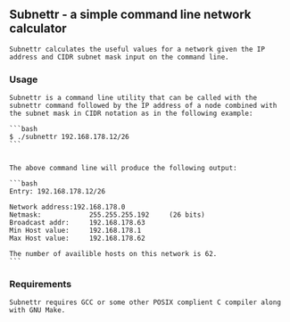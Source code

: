 ## Subnettr - a simple command line network calculator


	Subnettr calculates the useful values for a network given the IP address and CIDR subnet mask input on the command line.


### Usage


	Subnettr is a command line utility that can be called with the subnettr command followed by the IP address of a node combined with the subnet mask in CIDR notation as in the following example:

	```bash
	$ ./subnettr 192.168.178.12/26
	```


	The above command line will produce the following output:

	```bash
	Entry: 192.168.178.12/26

	Network address:192.168.178.0
	Netmask:			255.255.255.192		(26 bits)
	Broadcast addr:		192.168.178.63
	Min Host value:		192.168.178.1
	Max Host value:		192.168.178.62

	The number of availible hosts on this network is 62.
	```


### Requirements


	Subnettr requires GCC or some other POSIX complient C compiler along with GNU Make.

